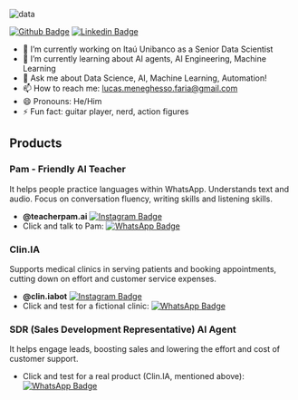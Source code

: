![data](https://i.imgur.com/6yK3r9e.jpeg)

[![Github Badge](https://img.shields.io/badge/-Github-000?style=flat-square&logo=Github&logoColor=white&link=https://github.com/lucasmfaria)](https://github.com/lucasmfaria)
[![Linkedin Badge](https://img.shields.io/badge/-LinkedIn-blue?style=flat-square&logo=Linkedin&logoColor=white&link=https://www.linkedin.com/in/lucas-meneghesso-faria)](https://www.linkedin.com/in/lucas-meneghesso-faria)


- 🔭 I’m currently working on Itaú Unibanco as a Senior Data Scientist
- 🌱 I’m currently learning about AI agents, AI Engineering, Machine Learning
- 💬 Ask me about Data Science, AI, Machine Learning, Automation! 
- 📫 How to reach me: lucas.meneghesso.faria@gmail.com
- 😄 Pronouns: He/Him
- ⚡ Fun fact: guitar player, nerd, action figures


## Products
### Pam - Friendly AI Teacher
It helps people practice languages within WhatsApp. Understands text and audio. Focus on conversation fluency, writing skills and listening skills.
- **@teacherpam.ai** [![Instagram Badge](https://img.shields.io/badge/Instagram-E4405F?style=flat-square&logo=instagram&logoColor=white&link=https://instagram.com/teacherpam.ai)](https://instagram.com/teacherpam.ai)
- Click and talk to Pam: [![WhatsApp Badge](https://img.shields.io/badge/WhatsApp-25D366?style=flat-square&logo=WhatsApp&logoColor=white&link=https://wa.me/5511915604058?text=Hi)](https://wa.me/5511915604058?text=Hi)


### Clin.IA
Supports medical clinics in serving patients and booking appointments, cutting down on effort and customer service expenses.
- **@clin.iabot** [![Instagram Badge](https://img.shields.io/badge/Instagram-E4405F?style=flat-square&logo=instagram&logoColor=white&link=https://instagram.com/clinia.bot)](https://instagram.com/clinia.bot)
- Click and test for a fictional clinic: [![WhatsApp Badge](https://img.shields.io/badge/WhatsApp-25D366?style=flat-square&logo=WhatsApp&logoColor=white&link=https://wa.me/5511955990699?text=Ol%C3%A1)](https://wa.me/5511955990699?text=Ol%C3%A1)


### SDR (Sales Development Representative) AI Agent
It helps engage leads, boosting sales and lowering the effort and cost of customer support.
- Click and test for a real product (Clin.IA, mentioned above): [![WhatsApp Badge](https://img.shields.io/badge/WhatsApp-25D366?style=flat-square&logo=WhatsApp&logoColor=white&link=https://wa.me/5511973829135?text=Ol%C3%A1%2C%20gostaria%20de%20saber%20mais%20sobre%20a%20Clin.IA)](https://wa.me/5511973829135?text=Ol%C3%A1%2C%20gostaria%20de%20saber%20mais%20sobre%20a%20Clin.IA)
